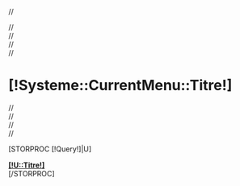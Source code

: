 

//<div class="titre-product gris-clair">
//	<div class="container title-product nopadding-right nopadding-left">
//		<div class="row">
//			<div class="col-lg-10 col-xs-6">
//				<h1 class="title_prod">[!Systeme::CurrentMenu::Titre!]</span></h1>
//			</div>
//		</div>
//	</div>
//</div>
<div class="featured">
	<div class="container nopadding-right nopadding-left">
		[STORPROC [!Query!]|U]
		<div class="panel panel-default">
			<a href="/[!U::Fichier!].download">
				<div class="glyphicon glyphicon-save pull-right"style="margin:15px 20px 0;"></div>
				<div class="panel-body">
				  <strong>[!U::Titre!]</strong>
				</div>
			</a>
		</div>
		[/STORPROC]
	</div>
</div>

